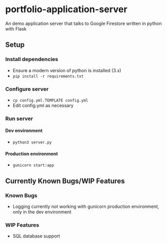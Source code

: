 # portfolio-application-server

An demo application server that talks to Google Firestore written in python with Flask

## Setup

### Install dependencies

* Ensure a modern version of python is installed (3.x)
* ```pip install -r requirements.txt```

### Configure server

* ```cp config.yml.TEMPLATE config.yml```
* Edit config.yml as necessary

### Run server

#### Dev environment

* ```python3 server.py```
  
#### Production environment

* ```gunicorn start:app```

## Currently Known Bugs/WIP Features

### Known Bugs

* Logging currently not working with gunicorn production environment, only in the dev environment

### WIP Features

* SQL database support
